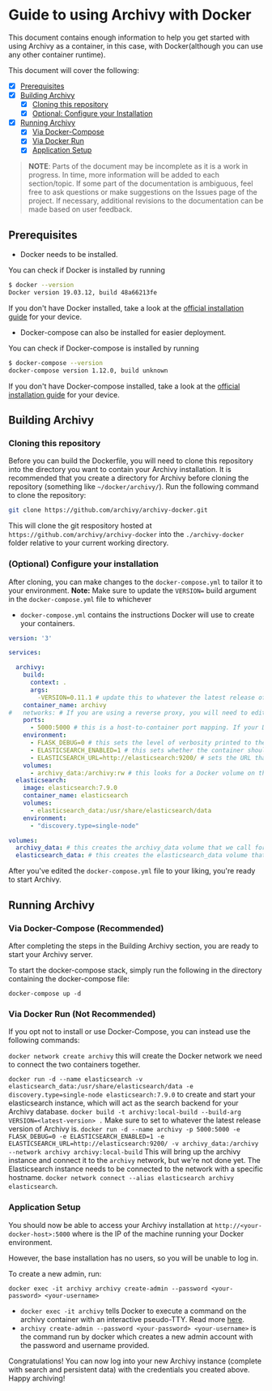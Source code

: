 # Guide to using Archivy with Docker

This document contains enough information to help you get started with using Archivy as
a container, in this case, with Docker(although you can use any other container runtime).

This document will cover the following:

- [x] [Prerequisites](#prerequisites)
- [x] [Building Archivy](#building-archivy)
  - [x] [Cloning this repository](#cloning-this-respository)
  - [x] [Optional: Configure your Installation](#optional-configure-your-installation)
- [x] [Running Archivy](#running-archivy)
  - [x] [Via Docker-Compose](#via-docker-compose-recommended)
  - [x] [Via Docker Run](#via-docker-run-not-recommended)
  - [x] [Application Setup](#application-setup)

> **NOTE**:
> Parts of the document may be incomplete as it is a work in progress. In time, more information will be added to each section/topic. If some part of the documentation is ambiguous, feel free to ask questions or make suggestions on the Issues page of the project. If necessary, additional revisions to the documentation can be made based on user feedback.



## Prerequisites

* Docker needs to be installed.

You can check if Docker is installed by running

```sh
$ docker --version
Docker version 19.03.12, build 48a66213fe
```

If you don't have Docker installed, take a look at the [official installation guide](https://docs.docker.com/get-docker/) for your device.

* Docker-compose can also be installed for easier deployment.

You can check if Docker-compose is installed by running

```sh
$ docker-compose --version
docker-compose version 1.12.0, build unknown
```

If you don't have Docker-compose installed, take a look at the [official installation guide](https://docs.docker.com/compose/install/) for your device.


## Building Archivy

### Cloning this repository

Before you can build the Dockerfile, you will need to clone this repository into the directory you want to contain your Archivy installation. It is recommended that you create a directory for Archivy before cloning the repository (something like `~/docker/archivy/`). Run the following command to clone the repository:

```sh
git clone https://github.com/archivy/archivy-docker.git
```

This will clone the git respository hosted at `https://github.com/archivy/archivy-docker` into the `./archivy-docker` folder relative to your current working directory. 

### (Optional) Configure your installation

After cloning, you can make changes to the `docker-compose.yml` to tailor it to your environment. **Note:** Make sure to update the `VERSION=` build argument in the `docker-compose.yml` file to whichever 

* `docker-compose.yml` contains the instructions Docker will use to create your containers. 

```yml
version: '3'

services:

  archivy:
    build:
      context: .
      args: 
        -VERSION=0.11.1 # update this to whatever the latest release of Archivy is
    container_name: archivy
#   networks: # If you are using a reverse proxy, you will need to edit this file to add Archivy to your reverse proxy network. You can also remove the host-to-container port mapping, as that should be handled by the reverse proxy
    ports:
      - 5000:5000 # this is a host-to-container port mapping. If your Docker environment already uses the host's port :5000, then you can remap this to any <port>:5000 you need
    environment:
      - FLASK_DEBUG=0 # this sets the level of verbosity printed to the Archivy container's logs
      - ELASTICSEARCH_ENABLED=1 # this sets whether the container should check if an Elasticsearch container is running before it attempts to start the Archivy server. Note: This *does not* check whether the elasticsearch server is working properly, only if an Elasticsearch container is working. Further, this setting is overridden by the contents of `config.yml`
      - ELASTICSEARCH_URL=http://elasticsearch:9200/ # sets the URL that the `entrypoint.sh` script should use to check for a running Elasticsearch container
    volumes:
      - archivy_data:/archivy:rw # this looks for a Docker volume on the host called `archivy_data` and mounts it into the container's `/archivy` directory. You can change the name of the Docker volume on the host, but not the mount path
  elasticsearch:
    image: elasticsearch:7.9.0
    container_name: elasticsearch
    volumes:
      - elasticsearch_data:/usr/share/elasticsearch/data
    environment:
      - "discovery.type=single-node"

volumes:
  archivy_data: # this creates the archivy_data volume that we call for under services/archivy/volumes:
  elasticsearch_data: # this creates the elasticsearch_data volume that we call for under services/archivy/volume:
```

After you've edited the `docker-compose.yml` file to your liking, you're ready to start Archivy.

## Running Archivy

### Via Docker-Compose (Recommended)

After completing the steps in the Building Archivy section, you are ready to start your Archivy server.

To start the docker-compose stack, simply run the following in the directory containing the docker-compose file:

`docker-compose up -d`

### Via Docker Run (Not Recommended)

If you opt not to install or use Docker-Compose, you can instead use the following commands:

`docker network create archivy` this will create the Docker network we need to connect the two containers together.

`docker run -d --name elasticsearch -v elasticsearch_data:/usr/share/elasticsearch/data -e discovery.type=single-node elasticsearch:7.9.0` to create and start your elasticsearch instance, which will act as the search backend for your Archivy database.
`docker build -t archivy:local-build --build-arg VERSION=<latest-version> .` Make sure to set <latest-version> to whatever the latest release version of Archivy is. 
`docker run -d --name archivy -p 5000:5000 -e FLASK_DEBUG=0 -e ELASTICSEARCH_ENABLED=1 -e ELASTICSEARCH_URL=http://elasticsearch:9200/ -v archivy_data:/archivy --network archivy archivy:local-build` This will bring up the archivy instance and connect it to the `archivy` network, but we're not done yet. The Elasticsearch instance needs to be connected to the network with a specific hostname.
`docker network connect --alias elasticsearch archivy elasticsearch`.

### Application Setup

You should now be able to access your Archivy installation at `http://<your-docker-host>:5000` where <your-docker-host> is the IP of the machine running your Docker environment. 

However, the base installation has no users, so you will be unable to log in. 

To create a new admin, run:

`docker exec -it archivy archivy create-admin --password <your-password> <your-username>`

  * `docker exec -it archivy` tells Docker to execute a command on the archivy container with an interactive pseudo-TTY. Read more [here](https://docs.docker.com/engine/reference/commandline/exec/).
  * `archivy create-admin --password <your-password> <your-username>` is the command run by docker which creates a new admin account with the password and username provided.

Congratulations! You can now log into your new Archivy instance (complete with search and persistent data) with the credentials you created above. Happy archiving!